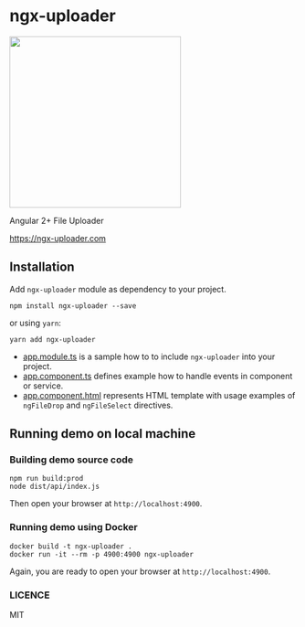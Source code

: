 # ngx-uploader

<img src="https://user-images.githubusercontent.com/1796022/50571605-f35deb80-0dae-11e9-94b5-dd23fa5cd4b9.png" width="300">

Angular 2+ File Uploader

https://ngx-uploader.com

## Installation

Add `ngx-uploader` module as dependency to your project.

```console
npm install ngx-uploader --save
```

or using `yarn`:

```console
yarn add ngx-uploader
```

- [app.module.ts](https://github.com/bleenco/ngx-uploader/blob/master/src/app/app.module.ts) is a sample how to to include `ngx-uploader` into your project.
- [app.component.ts](https://raw.githubusercontent.com/bleenco/ngx-uploader/master/src/app/app.component.ts) defines example how to handle events in component or service.
- [app.component.html](https://raw.githubusercontent.com/bleenco/ngx-uploader/master/src/app/app.component.html) represents HTML template with usage examples of `ngFileDrop` and `ngFileSelect` directives.

## Running demo on local machine

### Building demo source code

```console
npm run build:prod
node dist/api/index.js
```

Then open your browser at `http://localhost:4900`.

### Running demo using Docker

```console
docker build -t ngx-uploader .
docker run -it --rm -p 4900:4900 ngx-uploader
```

Again, you are ready to open your browser at `http://localhost:4900`.

### LICENCE

MIT
